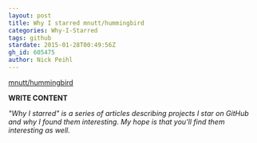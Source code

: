 ```yaml
---
layout: post
title: Why I starred mnutt/hummingbird
categories: Why-I-Starred
tags: github
stardate: 2015-01-28T00:49:56Z
gh_id: 605475
author: Nick Peihl
---
```


[mnutt/hummingbird](https://github.com/mnutt/hummingbird)

**WRITE CONTENT**

*"Why I starred" is a series of articles describing projects I star on GitHub and why I found them interesting. My hope is that you'll find them interesting as well.*

